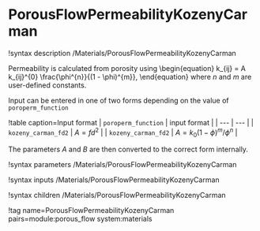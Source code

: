 # PorousFlowPermeabilityKozenyCarman

!syntax description /Materials/PorousFlowPermeabilityKozenyCarman

Permeability is calculated from porosity using
\begin{equation}
k_{ij} = A k_{ij}^{0} \frac{\phi^{n}}{(1 - \phi)^{m}},
\end{equation}
where $n$ and $m$ are user-defined constants.

Input can be entered in one of two forms depending on the value of `poroperm_function`

!table caption=Input format
| `poroperm_function` | input format |
| --- | --- |
| `kozeny_carman_fd2` | $A = f d^2$ |
| `kozeny_carman_fd2` | $A = k_0 (1 - \phi)^m / \phi^n$  |

The parameters $A$ and $B$ are then converted to the correct form internally.

!syntax parameters /Materials/PorousFlowPermeabilityKozenyCarman

!syntax inputs /Materials/PorousFlowPermeabilityKozenyCarman

!syntax children /Materials/PorousFlowPermeabilityKozenyCarman

!tag name=PorousFlowPermeabilityKozenyCarman pairs=module:porous_flow system:materials
